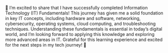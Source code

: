 🎉 I’m excited to share that I have successfully completed Information Technology (IT) Fundamentals! This journey has given me a solid foundation in key IT concepts, including hardware and software, networking, cybersecurity, operating systems, cloud computing, and troubleshooting techniques. Understanding these fundamentals is essential in today’s digital world, and I’m looking forward to applying this knowledge and exploring more advanced areas in IT. Grateful for this learning experience and excited for the next steps in my tech journey! 🚀
